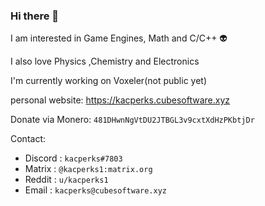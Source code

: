 ### Hi there 👋
I am interested in Game Engines, Math and C/C++ 👽

I also love Physics ,Chemistry and Electronics

I'm currently working on Voxeler(not public yet)

personal website: https://kacperks.cubesoftware.xyz

Donate via Monero: ` 481DHwnNgVtDU2JTBGL3v9cxtXdHzPKbtjDr `

Contact:
* Discord : `kacperks#7803`
* Matrix : ` @kacperks1:matrix.org `
* Reddit : ` u/kacperks1 `
* Email : `kacperks@cubesoftware.xyz`
